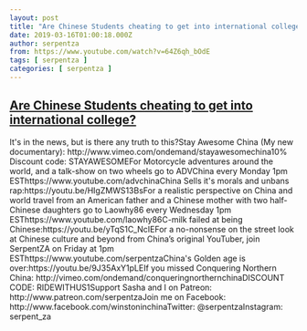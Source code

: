 ```yaml
---
layout: post
title: "Are Chinese Students cheating to get into international college?"
date: 2019-03-16T01:00:18.000Z
author: serpentza
from: https://www.youtube.com/watch?v=64Z6qh_bOdE
tags: [ serpentza ]
categories: [ serpentza ]
---
```

<!--1552698018000-->
[Are Chinese Students cheating to get into international college?](https://www.youtube.com/watch?v=64Z6qh_bOdE)
------

<div>
It's in the news, but is there any truth to this?Stay Awesome China (My new documentary): http://www.vimeo.com/ondemand/stayawesomechina10% Discount code: STAYAWESOMEFor Motorcycle adventures around the world, and a talk-show on two wheels go to ADVChina every Monday 1pm ESThttps://www.youtube.com/advchinaChina Sells it's morals and unbans rap:https://youtu.be/HIgZMWS13BsFor a realistic perspective on China and world travel from an American father and a Chinese mother with two half-Chinese daughters go to Laowhy86 every Wednesday 1pm ESThttps://www.youtube.com/laowhy86C-milk failed at being Chinese:https://youtu.be/yTqS1C_NcIEFor a no-nonsense on the street look at Chinese culture and beyond from China’s original YouTuber, join SerpentZA on Friday at 1pm ESThttps://www.youtube.com/serpentzaChina's Golden age is over:https://youtu.be/9J35AxY1pLEIf you missed Conquering Northern China: http://vimeo.com/ondemand/conqueringnorthernchinaDISCOUNT CODE: RIDEWITHUS1Support Sasha and I on Patreon: http://www.patreon.com/serpentzaJoin me on Facebook: http://www.facebook.com/winstoninchinaTwitter: @serpentzaInstagram: serpent_za
</div>
